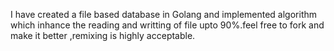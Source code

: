 I have created a file based database in Golang and implemented algorithm which inhance the reading and writting of file upto 90%.feel free to fork and make it better ,remixing is highly acceptable.
